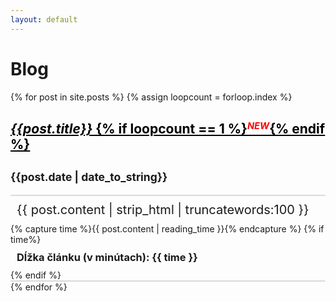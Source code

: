 ```yaml
---
layout: default
---
```

<div class="container-fluid jumbotron">
<div class="container">
	<h1>Blog</h1>
</div>
</div>
{% for post in site.posts %}
{% assign loopcount = forloop.index %}
<div class="container">
	<div class="row">
		<div class="col-md-10"><a style="color: black" href="{{post.url}}"><ins><h2><em>{{post.title}}</em> {% if loopcount == 1 %}<small style="color:red;"><sup><em>NEW</em></sup></small>{% endif %}</h2></ins></a></div>
		<div class="col-md-2"><h2><small>{{post.date | date_to_string}}</small></h2></div>
	</div>
	<div style="height: 2px;background-color: #b7b7b7;border-radius:5px;opacity:0.5"></div>
	<p style="margin: 10px;font-size:20px">
		{{ post.content | strip_html | truncatewords:100 }}
	</p>
	{% capture time %}{{ post.content | reading_time }}{% endcapture %}
	{% if time%}
	<h3 style="margin: 10px;">Dĺžka článku (v minútach): {{ time }}</h3>
	{% endif %}
	<div style="height: 2px;background-color: #b7b7b7;border-radius:5px;opacity:0.5"></div>
</div>
{% endfor %}